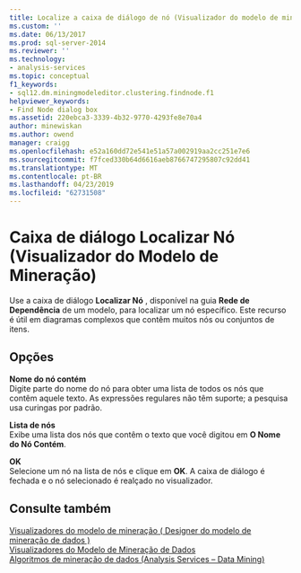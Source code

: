 ```yaml
---
title: Localize a caixa de diálogo de nó (Visualizador do modelo de mineração) | Microsoft Docs
ms.custom: ''
ms.date: 06/13/2017
ms.prod: sql-server-2014
ms.reviewer: ''
ms.technology:
- analysis-services
ms.topic: conceptual
f1_keywords:
- sql12.dm.miningmodeleditor.clustering.findnode.f1
helpviewer_keywords:
- Find Node dialog box
ms.assetid: 220ebca3-3339-4b32-9770-4293fe8e70a4
author: minewiskan
ms.author: owend
manager: craigg
ms.openlocfilehash: e52a160dd72e541e51a57a002919aa2cc251e7e6
ms.sourcegitcommit: f7fced330b64d6616aeb8766747295807c92dd41
ms.translationtype: MT
ms.contentlocale: pt-BR
ms.lasthandoff: 04/23/2019
ms.locfileid: "62731508"
---
```

# <a name="find-node-dialog-box-mining-model-viewer"></a>Caixa de diálogo Localizar Nó (Visualizador do Modelo de Mineração)
  Use a caixa de diálogo **Localizar Nó** , disponível na guia **Rede de Dependência** de um modelo, para localizar um nó específico. Este recurso é útil em diagramas complexos que contêm muitos nós ou conjuntos de itens.  
  
## <a name="options"></a>Opções  
 **Nome do nó contém**  
 Digite parte do nome do nó para obter uma lista de todos os nós que contêm aquele texto. As expressões regulares não têm suporte; a pesquisa usa curingas por padrão.  
  
 **Lista de nós**  
 Exibe uma lista dos nós que contêm o texto que você digitou em **O Nome do Nó Contém**.  
  
 **OK**  
 Selecione um nó na lista de nós e clique em **OK**. A caixa de diálogo é fechada e o nó selecionado é realçado no visualizador.  
  
## <a name="see-also"></a>Consulte também  
 [Visualizadores do modelo de mineração &#40; Designer do modelo de mineração de dados &#41;](mining-model-viewers-data-mining-model-designer.md)   
 [Visualizadores do Modelo de Mineração de Dados](data-mining/data-mining-model-viewers.md)   
 [Algoritmos de mineração de dados &#40;Analysis Services – Data Mining&#41;](data-mining/data-mining-algorithms-analysis-services-data-mining.md)  
  
  
